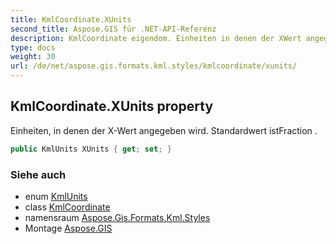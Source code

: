 ```yaml
---
title: KmlCoordinate.XUnits
second_title: Aspose.GIS für .NET-API-Referenz
description: KmlCoordinate eigendom. Einheiten in denen der XWert angegeben wird. Standardwert istFraction .
type: docs
weight: 30
url: /de/net/aspose.gis.formats.kml.styles/kmlcoordinate/xunits/
---
```

## KmlCoordinate.XUnits property

Einheiten, in denen der X-Wert angegeben wird. Standardwert istFraction .

```csharp
public KmlUnits XUnits { get; set; }
```

### Siehe auch

* enum [KmlUnits](../../kmlunits/)
* class [KmlCoordinate](../)
* namensraum [Aspose.Gis.Formats.Kml.Styles](../../kmlcoordinate/)
* Montage [Aspose.GIS](../../../)


